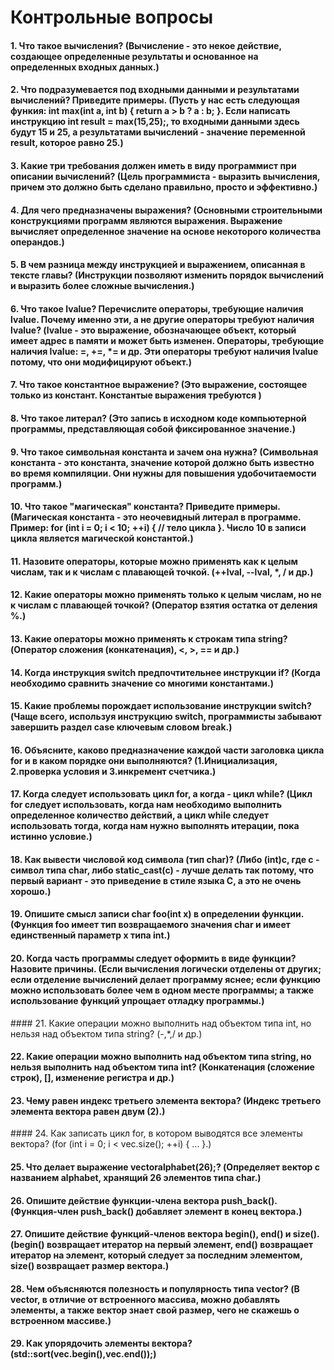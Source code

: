 # Контрольные вопросы

#### 1. Что такое вычисления? (Вычисление - это некое действие, создающее определенные результаты и основанное на определенных входных данных.)

#### 2. Что подразумевается под входными данными и результатами вычислений? Приведите примеры. (Пусть у нас есть следующая функия: int max(int a, int b) { return a > b ? a : b; }. Если написать инструкцию int result = max(15,25);, то входными данными здесь будут 15 и 25, а результатами вычислений - значение переменной result, которое равно 25.)

#### 3. Какие три требования должен иметь в виду программист при описании вычислений? (Цель программиста - выразить вычисления, причем это должно быть сделано правильно, просто и эффективно.)

#### 4. Для чего предназначены выражения? (Основными строительными конструкциями программ являются выражения. Выражение вычисляет определенное значение на основе некоторого количества операндов.)

#### 5. В чем разница между инструкцией и выражением, описанная в тексте главы? (Инструкции позволяют изменить порядок вычислений и выразить более сложные вычисления.)

#### 6. Что такое lvalue? Перечислите операторы, требующие наличия lvalue. Почему именно эти, а не другие операторы требуют наличия lvalue? (lvalue - это выражение, обозначающее объект, который имеет адрес в памяти и может быть изменен. Операторы, требующие наличия lvalue: =, +=, *= и др. Эти операторы требуют наличия lvalue потому, что они модифицируют объект.)

#### 7. Что такое константное выражение? (Это выражение, состоящее только из констант. Константые выражения требуются )

#### 8. Что такое литерал? (Это запись в исходном коде компьютерной программы, представляющая собой фиксированное значение.)

#### 9. Что такое символьная константа и зачем она нужна? (Символьная константа - это константа, значение которой должно быть известно во время компиляции. Они нужны для повышения удобочитаемости программ.)

#### 10. Что такое "магическая" константа? Приведите примеры. (Магическая константа - это неочевидный литерал в программе. Пример: for (int i = 0; i < 10; ++i) { // тело цикла }. Число 10 в записи цикла является магической константой.)

#### 11. Назовите операторы, которые можно применять как к целым числам, так и к числам с плавающей точкой. (++lval, --lval, *, / и др.)

#### 12. Какие операторы можно применять только к целым числам, но не к числам с плавающей точкой? (Оператор взятия остатка от деления %.)

#### 13. Какие операторы можно применять к строкам типа string?(Оператор сложения (конкатенация), <, >, == и др.)

#### 14. Когда инструкция switch предпочтительнее инструкции if? (Когда необходимо сравнить значение со многими константами.)

#### 15. Какие проблемы порождает использование инструкции switch? (Чаще всего, используя инструкцию switch, программисты забывают завершить раздел case ключевым словом break.)

#### 16. Объясните, каково предназначение каждой части заголовка цикла for и в каком порядке они выполняются? (1.Инициализация, 2.проверка условия и 3.инкремент счетчика.)

#### 17. Когда следует использовать цикл for, а когда - цикл while? (Цикл for следует использовать, когда нам необходимо выполнить определенное количество действий, а цикл while следует использовать тогда, когда нам нужно выполнять итерации, пока истинно условие.)

#### 18. Как вывести числовой код символа (тип char)? (Либо (int)c, где c - символ типа char, либо static_cast<int>(c) - лучше делать так потому, что первый вариант - это приведение в стиле языка C, а это не очень хорошо.)

#### 19. Опишите смысл записи char foo(int x) в определении функции. (Функция foo имеет тип возвращаемого значения char и имеет единственный параметр x типа int.)

#### 20. Когда часть программы следует оформить в виде функции? Назовите причины. (Если вычисления логически отделены от других; если отделение вычислений делает программу яснее; если функцию можно использовать более чем в одном месте программы; а также использование функций упрощает отладку программы.)

#### 21. Какие операции можно выполнить над объектом типа int, но нельзя над объектом типа string? (-,*,/ и др.)

#### 22. Какие операции можно выполнить над объектом типа string, но нельзя выполнить над объектом типа int? (Конкатенация (сложение строк), [], изменение регистра и др.)

#### 23. Чему равен индекс третьего элемента вектора? (Индекс третьего элемента вектора равен двум (2).)

#### 24. Как записать цикл for, в котором выводятся все элементы вектора? (for (int i = 0; i < vec.size(); ++i) { ... }.)

#### 25. Что делает выражение vector<char>alphabet(26);? (Определяет вектор с названием alphabet, хранящий 26 элементов типа char.)

#### 26. Опишите действие функции-члена вектора push_back(). (Функция-член push_back() добавляет элемент в конец вектора.)

#### 27. Опишите действие функций-членов вектора begin(), end() и size(). (begin() возвращает итератор на первый элемент, end() возвращает итератор на элемент, который следует за последним элементом, size() возвращает размер вектора.)

#### 28. Чем объясняются полезность и популярность типа vector? (В vector, в отличие от встроенного массива, можно добавлять элементы, а также вектор знает свой размер, чего не скажешь о встроенном массиве.)

#### 29. Как упорядочить элементы вектора? (std::sort(vec.begin(),vec.end());)